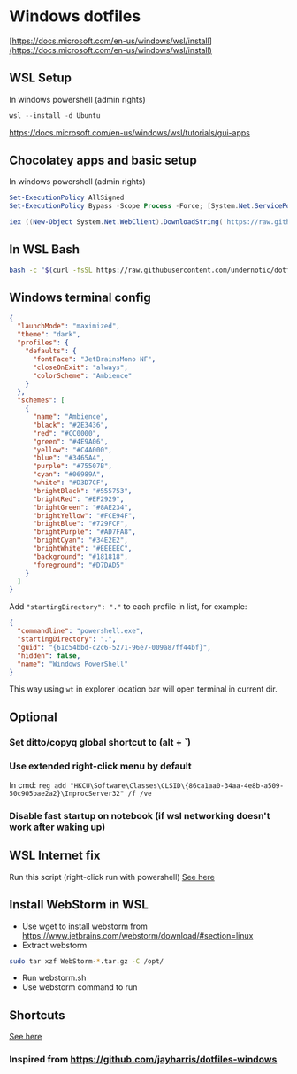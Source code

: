 # Windows dotfiles

[https://docs.microsoft.com/en-us/windows/wsl/install](https://docs.microsoft.com/en-us/windows/wsl/install)

## WSL Setup

In windows powershell (admin rights)

```powershell
wsl --install -d Ubuntu
```

https://docs.microsoft.com/en-us/windows/wsl/tutorials/gui-apps

## Chocolatey apps and basic setup

In windows powershell (admin rights)

```powershell
Set-ExecutionPolicy AllSigned
Set-ExecutionPolicy Bypass -Scope Process -Force; [System.Net.ServicePointManager]::SecurityProtocol = [System.Net.ServicePointManager]::SecurityProtocol -bor 3072; iex ((New-Object System.Net.WebClient).DownloadString('https://chocolatey.org/install.ps1'))
```

```powershell
iex ((New-Object System.Net.WebClient).DownloadString('https://raw.githubusercontent.com/UnderNotic/dotfiles/windows-wsl/windows/setup.ps1'))
```

## In WSL Bash

```bash
bash -c "$(curl -fsSL https://raw.githubusercontent.com/undernotic/dotfiles/windows-wsl/configure.sh)"
```

## Windows terminal config

```json
{
  "launchMode": "maximized",
  "theme": "dark",
  "profiles": {
    "defaults": {
      "fontFace": "JetBrainsMono NF",
      "closeOnExit": "always",
      "colorScheme": "Ambience"
    }
  },
  "schemes": [
    {
      "name": "Ambience",
      "black": "#2E3436",
      "red": "#CC0000",
      "green": "#4E9A06",
      "yellow": "#C4A000",
      "blue": "#3465A4",
      "purple": "#75507B",
      "cyan": "#06989A",
      "white": "#D3D7CF",
      "brightBlack": "#555753",
      "brightRed": "#EF2929",
      "brightGreen": "#8AE234",
      "brightYellow": "#FCE94F",
      "brightBlue": "#729FCF",
      "brightPurple": "#AD7FA8",
      "brightCyan": "#34E2E2",
      "brightWhite": "#EEEEEC",
      "background": "#181818",
      "foreground": "#D7DAD5"
    }
  ]
}
```

Add `"startingDirectory": "."` to each profile in list, for example:
```json
{
  "commandline": "powershell.exe",
  "startingDirectory": ".",
  "guid": "{61c54bbd-c2c6-5271-96e7-009a87ff44bf}",
  "hidden": false,
  "name": "Windows PowerShell"
}
```
This way using `wt` in explorer location bar will open terminal in current dir.

## Optional

### Set ditto/copyq global shortcut to (alt + `)

### Use extended right-click menu by default

In cmd: `reg add "HKCU\Software\Classes\CLSID\{86ca1aa0-34aa-4e8b-a509-50c905bae2a2}\InprocServer32" /f /ve`

### Disable fast startup on notebook (if wsl networking doesn't work after waking up)

## WSL Internet fix

Run this script (right-click run with powershell)
[See here](https://github.com/UnderNotic/dotfiles/blob/windows-wsl/windows/wsl-fix/WSL2-Net-Fix.ps1)

## Install WebStorm in WSL

- Use wget to install webstorm from https://www.jetbrains.com/webstorm/download/#section=linux
- Extract webstorm

```bash
sudo tar xzf WebStorm-*.tar.gz -C /opt/
```

- Run webstorm.sh
- Use webstorm command to run

## Shortcuts

[See here](https://github.com/UnderNotic/dotfiles/blob/windows-wsl/CHEATSHEET.md)

### Inspired from https://github.com/jayharris/dotfiles-windows
